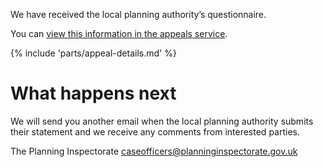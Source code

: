 We have received the local planning authority’s questionnaire.

You can [view this information in the appeals service]({{front_office_url}}/appeals/{{appeal_reference_number}}).

{% include 'parts/appeal-details.md' %}

# What happens next

We will send you another email when the local planning authority submits their statement and we receive any comments from interested parties.

The Planning Inspectorate
caseofficers@planninginspectorate.gov.uk
